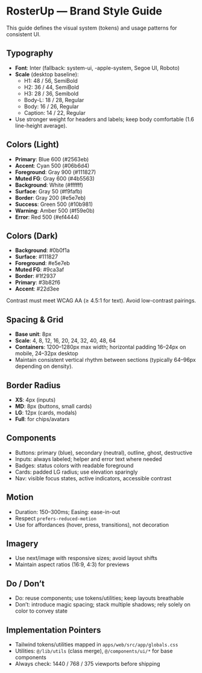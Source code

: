 # RosterUp — Brand Style Guide

This guide defines the visual system (tokens) and usage patterns for consistent UI.

## Typography
- **Font**: Inter (fallback: system-ui, -apple-system, Segoe UI, Roboto)
- **Scale** (desktop baseline):
  - H1: 48 / 56, SemiBold
  - H2: 36 / 44, SemiBold
  - H3: 28 / 36, Semibold
  - Body-L: 18 / 28, Regular
  - Body: 16 / 26, Regular
  - Caption: 14 / 22, Regular
- Use stronger weight for headers and labels; keep body comfortable (1.6 line-height average).

## Colors (Light)
- **Primary**: Blue 600 (#2563eb)
- **Accent**: Cyan 500 (#06b6d4)
- **Foreground**: Gray 900 (#111827)
- **Muted FG**: Gray 600 (#4b5563)
- **Background**: White (#ffffff)
- **Surface**: Gray 50 (#f9fafb)
- **Border**: Gray 200 (#e5e7eb)
- **Success**: Green 500 (#10b981)
- **Warning**: Amber 500 (#f59e0b)
- **Error**: Red 500 (#ef4444)

## Colors (Dark)
- **Background**: #0b0f1a
- **Surface**: #111827
- **Foreground**: #e5e7eb
- **Muted FG**: #9ca3af
- **Border**: #1f2937
- **Primary**: #3b82f6
- **Accent**: #22d3ee

Contrast must meet WCAG AA (≥ 4.5:1 for text). Avoid low-contrast pairings.

## Spacing & Grid
- **Base unit**: 8px
- **Scale**: 4, 8, 12, 16, 20, 24, 32, 40, 48, 64
- **Containers**: 1200–1280px max width; horizontal padding 16–24px on mobile, 24–32px desktop
- Maintain consistent vertical rhythm between sections (typically 64–96px depending on density).

## Border Radius
- **XS**: 4px (inputs)
- **MD**: 8px (buttons, small cards)
- **LG**: 12px (cards, modals)
- **Full**: for chips/avatars

## Components
- Buttons: primary (blue), secondary (neutral), outline, ghost, destructive
- Inputs: always labeled; helper and error text where needed
- Badges: status colors with readable foreground
- Cards: padded LG radius; use elevation sparingly
- Nav: visible focus states, active indicators, accessible contrast

## Motion
- Duration: 150–300ms; Easing: ease-in-out
- Respect `prefers-reduced-motion`
- Use for affordances (hover, press, transitions), not decoration

## Imagery
- Use next/image with responsive sizes; avoid layout shifts
- Maintain aspect ratios (16:9, 4:3) for previews

## Do / Don’t
- Do: reuse components; use tokens/utilities; keep layouts breathable
- Don’t: introduce magic spacing; stack multiple shadows; rely solely on color to convey state

## Implementation Pointers
- Tailwind tokens/utilities mapped in `apps/web/src/app/globals.css`
- Utilities: `@/lib/utils` (class merge), `@/components/ui/*` for base components
- Always check: 1440 / 768 / 375 viewports before shipping
